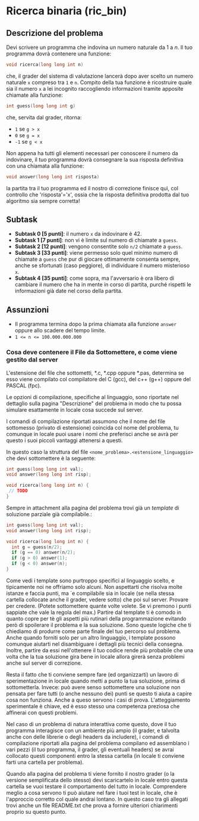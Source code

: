 # Ricerca binaria (ric_bin)

## Descrizione del problema

Devi scrivere un programma che indovina un numero naturale da $1$ a $n$. Il tuo programma dovrà contenere una funzione:

```c
void ricerca(long long int n)
```
che, il grader del sistema di valutazione lancerà dopo aver scelto un numero naturale `x` compreso tra `1` e `n`. Compito della tua funzione è ricostruire quale sia il numero `x` a lei incognito raccogliendo informazioni tramite apposite chiamate alla funzione:

```c
int guess(long long int g)
```

che, servita dal grader, ritorna:
- `1` se `g > x`
- `0` se `g = x`
- `-1` se `g < x`

Non appena ha tutti gli elementi necessari per conoscere il numero da indovinare, il tuo programma dovrà consegnare la sua risposta definitiva con una chiamata alla funzione:

```c
void answer(long long int risposta)
```

la partita tra il tuo programma ed il nostro di correzione finisce quì,
  col controllo che 'risposta'='x', ossia che la risposta definitiva prodotta dal tuo algoritmo sia sempre corretta!

## Subtask
- **Subtask 0 [5 punti]**: il numero `x` da indovinare è 42.
- **Subtask 1 [7 punti]**: non vi è limite sul numero di chiamate a `guess`.
- **Subtask 2 [12 punti]**: vengono consentite solo `n/2` chiamate a `guess`.
- **Subtask 3 [33 punti]**: viene permesso solo quel minimo numero di chiamate a `guess` che pur di giocare ottimamente consenta sempre, anche se sfortunati (caso peggiore), di individuare il numero misterioso `x`.
- **Subtask 4 [35 punti]**: come sopra, ma l'avversario è ora libero di cambiare il numero che ha in mente in corso di partita, purché rispetti le informazioni già date nel corso della partita.

## Assunzioni
- Il programma termina dopo la prima chiamata alla funzione `answer` oppure allo scadere del tempo limite.
- `1 <= n <= 100.000.000.000`

### Cosa deve contenere il File da Sottomettere, e come viene gestito dal server

L'estensione del file che sottometti, *.c, *.cpp oppure *.pas, determina se esso viene compilato col compilatore del C (gcc),
del c++ (g++) oppure del PASCAL (fpc).

Le opzioni di compilazione, specifiche al linguaggio, sono riportate nel dettaglio sulla pagina "Descrizione" del problema in modo che tu possa simulare esattamente in locale cosa succede sul server.

I comandi di compilazione riportati assumono che il nome del file sottomesso (privato di estensione) coincida col nome del problema, tu comunque in locale puoi usare i nomi che preferisci anche se avrà per questo i suoi piccoli vantaggi attenersi a questi.

In questo caso la struttura del file `<nome_problema>.<estensione_linguaggio>` che devi sottomettere è la seguente:

```c
int guess(long long int val);
void answer(long long int risp);

void ricerca(long long int n) {
 // TODO
}
```
Sempre in attachment alla pagina del problema trovi già un _template_ di soluzione parziale già compilabile.:

```c
int guess(long long int val);
void answer(long long int risp);

void ricerca(long long int n) {
  int g = guess(n/2);
  if (g == 0) answer(n/2);
  if (g > 0) answer(1);
  if (g < 0) answer(n);
}
```
Come vedi i template sono purtroppo specifici al linguaggio scelto, e tipicamente noi ne offriamo solo alcuni. Non aspettarti che risolva molte istanze e faccia punti, ma \`e compilabile sia in locale (se nella stessa cartella collocate anche il grader, vedere sotto) che poi sul server. Provare per credere. (Potete sottomettere quante volte volete. Se vi premono i punti sappiate che vale la regola del max.)
Partire dal template ti è comodo in quanto copre per tè gli aspetti più rutinari della programmazione evitando però di spoilerare il problema e la sua soluzione. Sono queste logiche che ti chiediamo di produrre come parte finale del tuo percorso sul problema. Anche quando forniti solo per un altro linguaggio, i template possono comunque aiutarti nel disambiguare i dettagli più tecnici della consegna. Inoltre, partire da essi nell'ottenere il tuo codice rende più probabile che una volta che la tua soluzione gira bene in locale allora girerà senza problemi anche sul server di correzione.

Resta il fatto che ti conviene sempre fare (ed organizzarti) un lavoro di sperimentazione in locale quando metti a punto la tua soluzione, prima di sottometterla. Invece: può avere senso sottomettere una soluzione non pensata per fare tutti (o anche nessuno dei) punti se questo ti aiuta a capire cosa non funziona. Anche a queso servono i casi di prova. L'atteggiamento sperimentale è chiave, ed è esso stesso una competenza preziosa che affinerai con questi problemi.

Nel caso di un problema di natura interattiva come questo, dove il tuo programma interagisce con un ambiente più ampio (il grader, e talvolta anche con delle librerie o degli headers da includere), i comandi di compilazione riportati alla pagina del problema compilano ed assemblano i vari pezzi (il tuo programma, il grader, gli eventuali headers) se avrai collocato questi componenti entro la stessa cartella (in locale ti conviene farti una cartella per problema).

Quando alla pagina del problema ti viene fornito il nostro grader (o la versione semplificata dello stesso) devi scaricartelo in locale entro questa cartella se vuoi testare il comportamento del tutto in locale. Comprendere meglio a cosa servono ti può aiutare nel fare i tuoi test in locale, che è l'approccio corretto col quale andrai lontano. In questo caso tra gli allegati trovi anche un file README.txt che prova a fornire ulteriori chiarimenti proprio su questo punto.
